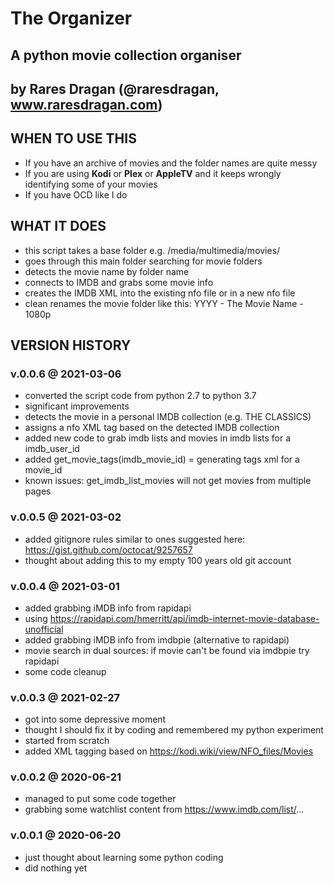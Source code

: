 # The Organizer
## A python movie collection organiser
## by Rares Dragan (@raresdragan, www.raresdragan.com)

## WHEN TO USE THIS
- If you have an archive of movies and the folder names are quite messy
- If you are using **Kodi** or **Plex** or **AppleTV** and it keeps wrongly identifying some of your movies
- If you have OCD like I do

## WHAT IT DOES
- this script takes a base folder e.g. /media/multimedia/movies/
- goes through this main folder searching for movie folders
- detects the movie name by folder name
- connects to IMDB and grabs some movie info
- creates the IMDB XML into the existing nfo file or in a new nfo file
- clean renames the movie folder like this: YYYY - The Movie Name - 1080p


## VERSION HISTORY


### v.0.0.6 @ 2021-03-06
- converted the script code from python 2.7 to python 3.7
- significant improvements
- detects the movie in a personal IMDB collection (e.g. THE CLASSICS)
- assigns a nfo XML tag based on the detected IMDB collection
- added new code to grab imdb lists and movies in imdb lists for a imdb_user_id
- added get_movie_tags(imdb_movie_id) = generating tags xml for a movie_id
- known issues: get_imdb_list_movies will not get movies from multiple pages

### v.0.0.5 @ 2021-03-02
- added gitignore rules similar to ones suggested here: https://gist.github.com/octocat/9257657
- thought about adding this to my empty 100 years old git account

### v.0.0.4 @ 2021-03-01
- added grabbing iMDB info from rapidapi
- using https://rapidapi.com/hmerritt/api/imdb-internet-movie-database-unofficial
- added grabbing iMDB info from imdbpie (alternative to rapidapi)
- movie search in dual sources: if movie can't be found via imdbpie try rapidapi
- some code cleanup

### v.0.0.3 @ 2021-02-27
- got into some depressive moment
- thought I should fix it by coding and remembered my python experiment
- started from scratch
- added XML tagging based on https://kodi.wiki/view/NFO_files/Movies

### v.0.0.2 @ 2020-06-21
- managed to put some code together
- grabbing some watchlist content from https://www.imdb.com/list/...

### v.0.0.1 @ 2020-06-20
- just thought about learning some python coding
- did nothing yet
